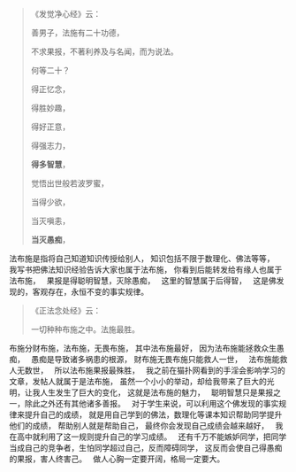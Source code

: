 > 《发觉净心经》云：
> 
>  善男子，法施有二十功德，
> 
> 不求果报，不著利养及与名闻，而为说法。
> 
> 何等二十？
> 
> 得正忆念，
> 
> 得胜妙趣，
> 
> 得好正意，
> 
> 得强志力，
> 
> **得多智慧**，
> 
> 觉悟出世般若波罗蜜，
> 
> 当得少欲，
> 
> 当灭嗔恚，
> 
> **当灭愚痴**，

法布施是指将自己知道知识传授给别人，
知识包括不限于数理化、佛法等等，
&nbsp;
我写书把佛法知识经验告诉大家也属于法布施，
你看到后能转发给有缘人也属于法布施，
&nbsp;
果报是得聪明智慧，灭除愚痴，
&nbsp;
这里的智慧属于后得智，
&nbsp;
这是佛发现的，客观存在，永恒不变的事实规律。

> 《正法念处经》云： 
> 
> 一切种种布施之中。法施最胜。

布施分财布施，法布施，无畏布施，
其中法布施最好，
因为法布施能拯救众生愚痴，
&nbsp;
愚痴是导致诸多祸患的根源，
财布施无畏布施只能救人一世，
&nbsp;
法布施能救人无数世，
&nbsp;
所以法布施果报最殊胜，
&nbsp;
我之前在猫扑网看到的手淫会影响学习的文章，发帖人就属于是法布施，
虽然一个小小的举动，却给我带来了巨大的光明，让我人生发生了巨大的变化，
这就是法布施的魅力，
&nbsp;
聪明智慧只是果报之一，除此之外还有其他诸多善报。
&nbsp;
对于学生来说，可以利用这个佛发现的事实规律来提升自己的成绩，
就是用自己学到的佛法，数理化等课本知识帮助同学提升他们的成绩，
帮助别人就是帮助自己，
最终你会发现自己成绩会越来越好，
&nbsp;
我在高中就利用了这一规则提升自己的学习成绩。
&nbsp;
还有千万不能嫉妒同学，把同学当成自己的竞争者，生怕同学超过自己，反而障碍同学，
这反而会使自己得愚痴的果报，害人终害己。
&nbsp;
做人心胸一定要开阔，格局一定要大。

